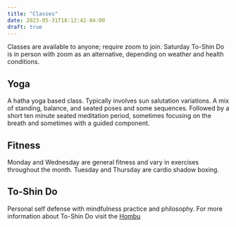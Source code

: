 ```yaml
---
title: "Classes"
date: 2023-05-31T18:12:42-04:00
draft: true
---
```


Classes are available to anyone; require zoom to join.  Saturday To-Shin Do is in person with zoom as an alternative, depending on weather and health conditions.

## Yoga

A hatha yoga based class.  Typically involves sun salutation variations.  A mix of standing, balance, and seated poses and some sequences.  Followed by a short ten minute seated meditation period, sometimes focusing on the breath and sometimes with a guided component.

## Fitness

Monday and Wednesday are general fitness and vary in exercises throughout the month.  Tuesday and Thursday are cardio shadow boxing.


## To-Shin Do

Personal self defense with mindfulness practice and philosophy.  For more information about To-Shin Do visit the [Hombu](http://ninjaselfdefnse.com "Ninja Self Defnse")
